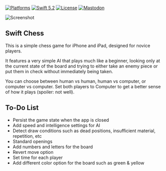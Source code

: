 [![Platforms](https://img.shields.io/badge/platforms-iOS-lightgray.svg)]()
[![Swift 5.2](https://img.shields.io/badge/swift-5.2-red.svg?style=flat)](https://developer.apple.com/swift)
[![License](https://img.shields.io/badge/license-MIT-lightgrey.svg)](https://opensource.org/licenses/MIT)
[![Mastodon](https://img.shields.io/badge/mastodon-@nicklockwood@mastodon.social-636dff.svg)](https://mastodon.social/@nicklockwood)

![Screenshot](Screenshot.png?raw=true)

Swift Chess
------------

This is a simple chess game for iPhone and iPad, designed for novice players.

It features a very simple AI that plays much like a beginner, looking only at the current state of the board and trying to either take an enemy piece or put them in check without immediately being taken.

You can choose between human vs human, human vs computer, or computer vs computer. Set both players to Computer to get a better sense of how it plays (spoiler: not well).

To-Do List
-----------

* Persist the game state when the app is closed
* Add speed and intelligence settings for AI
* Detect draw conditions such as dead positions, insufficient material, repetition, etc
* Standard openings
* Add numbers and letters for the board
* Revert move option
* Set time for each player
* Add different color option for the board such as green & yellow
